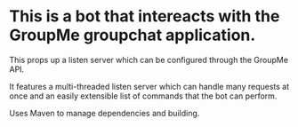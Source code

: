 # This is a bot that intereacts with the GroupMe groupchat application.

This props up a listen server which can be configured through the GroupMe API. 

It features a multi-threaded listen server which can handle many requests at once and an easily extensible list of commands that the bot can perform.

Uses Maven to manage dependencies and building. 
